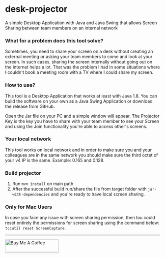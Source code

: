 # desk-projector
A simple Desktop Application with Java and Java Swing that allows Screen Sharing between team members on an internal network


### What for a problem does this tool solve?
Sometimes, you need to share your screen on a desk without creating an external meeting or asking your team members to come and look at your screen. In such cases, sharing the screen internally without going out on the internet helps a lot. That was the problem I had in some situations where I couldn't book a meeting room with a TV where I could share my screen.

### How to use?
This tool is a Desktop Application that works at least with Java 1.8. You can build the software on your own as a Java Swing Application or download the release from GitHub.

Open the Jar file on your PC and a simple window will appear. The Projector Key is the key you have to share with your team member to see your Screen and using the Join functionality you're able to access other's screens.

### Your local network
This tool works on local network and in order to make sure you and your colleagues are in the same network you should make sure the third octet of your v4 IP is the same. Example: 0.165 and 0.128. 

### Build projector
1. Run <code>mvn install</code> on main path
2. After the successful build run/share the file from target folder with <code>jar-with-dependencies</code> and you're ready to have local screen sharing.

### Only for Mac Users
In case you face any issue with screen sharing permission, then tou could reset entirely the permissions for screen sharing using the command below:
<code>tccutil reset ScreenCapture</code>.


___
<a href="https://www.buymeacoffee.com/edonseki" target="_blank"><img src="https://www.buymeacoffee.com/assets/img/custom_images/orange_img.png" alt="Buy Me A Coffee" style="height: 41px !important;width: 174px !important;box-shadow: 0px 3px 2px 0px rgba(190, 190, 190, 0.5) !important;-webkit-box-shadow: 0px 3px 2px 0px rgba(190, 190, 190, 0.5) !important;" ></a>